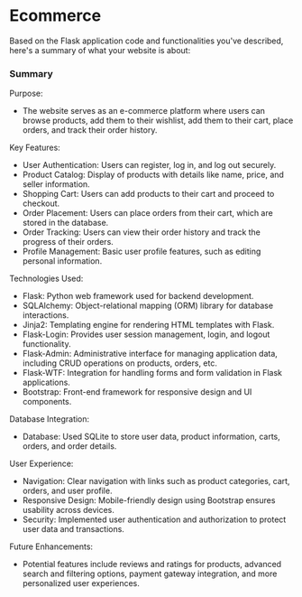 # Ecommerce
Based on the Flask application code and functionalities you've described, here's a summary of what your website is about:

### Summary

Purpose:
   - The website serves as an e-commerce platform where users can browse products, add them to their wishlist, add them to their cart, place orders, and track their order history.

Key Features:
   - User Authentication: Users can register, log in, and log out securely.
   - Product Catalog: Display of products with details like name, price, and seller information.
   - Shopping Cart: Users can add products to their cart and proceed to checkout.
   - Order Placement: Users can place orders from their cart, which are stored in the database.
   - Order Tracking: Users can view their order history and track the progress of their orders.
   - Profile Management: Basic user profile features, such as editing personal information.

Technologies Used:
   - Flask: Python web framework used for backend development.
   - SQLAlchemy: Object-relational mapping (ORM) library for database interactions.
   - Jinja2: Templating engine for rendering HTML templates with Flask.
   - Flask-Login: Provides user session management, login, and logout functionality.
   - Flask-Admin: Administrative interface for managing application data, including CRUD operations on products, orders, etc.
   - Flask-WTF: Integration for handling forms and form validation in Flask applications.
   - Bootstrap: Front-end framework for responsive design and UI components.

Database Integration:
   - Database: Used SQLite to store user data, product information, carts, orders, and order details.

User Experience:
   - Navigation: Clear navigation with links such as product categories, cart, orders, and user profile.
   - Responsive Design: Mobile-friendly design using Bootstrap ensures usability across devices.
   - Security: Implemented user authentication and authorization to protect user data and transactions.

Future Enhancements:
   - Potential features include reviews and ratings for products, advanced search and filtering options, payment gateway integration, and more personalized user experiences.
